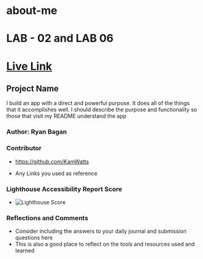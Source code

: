 # about-me
# LAB - 02 and LAB 06

# [Live Link](https://ryanb021.github.io/about-me/)

## Project Name

I build an app with a direct and powerful purpose. It does all of the things that it accomplishes well. I should describe the purpose and functionality so those that visit my README understand the app

### Author: Ryan Bagan

### Contributor

* https://github.com/KamWatts

* Any Links you used as reference

### Lighthouse Accessibility Report Score

* ![Lighthouse Score](https://user-images.githubusercontent.com/120413183/215664139-6836bf56-6f1d-4b07-a530-33a800e7069e.png)

### Reflections and Comments

* Consider including the answers to your daily journal and submission questions here
* This is also a good place to reflect on the tools and resources used and learned
